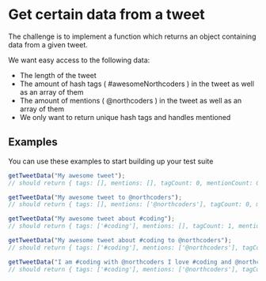 # Get certain data from a tweet

The challenge is to implement a function which returns an object containing data from a given tweet.

We want easy access to the following data:

- The length of the tweet
- The amount of hash tags ( #awesomeNorthcoders ) in the tweet as well as an array of them
- The amount of mentions ( @northcoders ) in the tweet as well as an array of them
- We only want to return unique hash tags and handles mentioned

## Examples

You can use these examples to start building up your test suite

```js
getTweetData("My awesome tweet");
// should return { tags: [], mentions: [], tagCount: 0, mentionCount: 0, length: 16 }
```

```js
getTweetData("My awesome tweet to @northcoders");
// should return { tags: [], mentions: ['@northcoders'], tagCount: 0, mentionCount: 1, length: 32 }
```

```js
getTweetData("My awesome tweet about #coding");
// should return { tags: ['#coding'], mentions: [], tagCount: 1, mentionCount: 0, length: 30 }
```

```js
getTweetData("My awesome tweet about #coding to @northcoders");
// should return { tags: ['#coding'], mentions: ['@northcoders'], tagCount: 1, mentionCount: 1, length: 46 }
```

```js
getTweetData("I am #coding with @northcoders I love #coding and @northcoders");
// should return { tags: ['#coding'], mentions: ['@northcoders'], tagCount: 1, mentionCount: 1, length: 62 }
```

